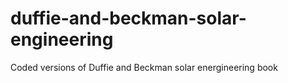 # duffie-and-beckman-solar-engineering
Coded versions of Duffie and Beckman solar energineering book
